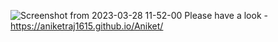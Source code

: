![Screenshot from 2023-03-28 11-52-00](https://user-images.githubusercontent.com/85412524/228148496-581ed149-81c8-4c98-9b87-ac571c5aab57.png)
Please have a look -https://aniketraj1615.github.io/Aniket/
